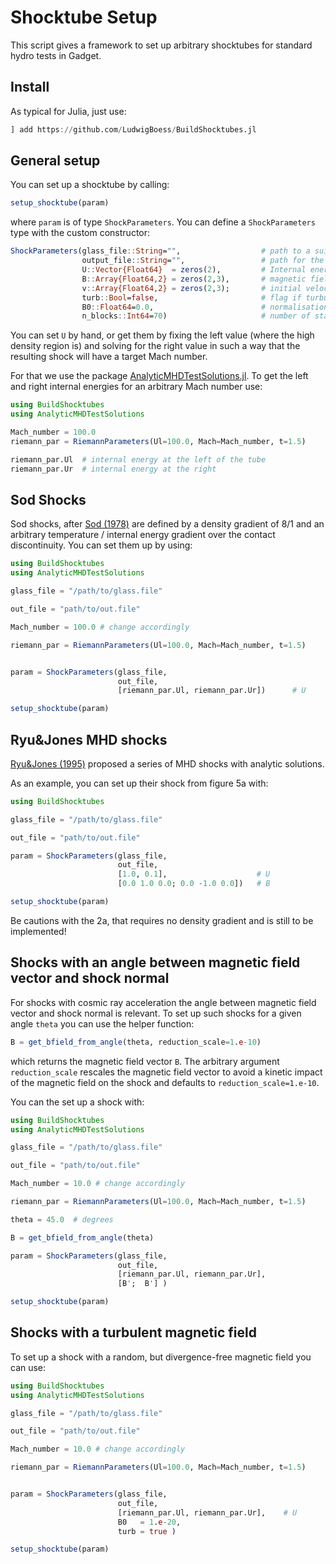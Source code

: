 # Shocktube Setup

This script gives a framework to set up arbitrary shocktubes for standard hydro tests in Gadget.

## Install

As typical for Julia, just use:
```julia
] add https://github.com/LudwigBoess/BuildShocktubes.jl
```

## General setup

You can set up a shocktube by calling:

```julia
setup_shocktube(param)
```

where `param` is of type `ShockParameters`.
You can define a `ShockParameters` type with the custom constructor:

```julia
ShockParameters(glass_file::String="",                  # path to a suitable glass file
                output_file::String="",                 # path for the output file
                U::Vector{Float64}  = zeros(2),         # Internal energy at the left and right end of the tube
                B::Array{Float64,2} = zeros(2,3),       # magnetic field vectors at left and right of the tube
                v::Array{Float64,2} = zeros(2,3);       # initial velocities at left and right of the tube
                turb::Bool=false,                       # flag if turbulent magnetic field is desired
                B0::Float64=0.0,                        # normalisation for a turbulent magnetic field
                n_blocks::Int64=70)                     # number of stacks of the glass files in each direction
```

You can set `U` by hand, or get them by fixing the left value (where the high density region is) and solving for the right value in such a way that the resulting shock will have a target Mach number.

For that we use the package [AnalyticMHDTestSolutions.jl](https://github.com/LudwigBoess/AnalyticMHDTestSolutions.jl).
To get the left and right internal energies for an arbitrary Mach number use:

```julia
using BuildShocktubes
using AnalyticMHDTestSolutions

Mach_number = 100.0
riemann_par = RiemannParameters(Ul=100.0, Mach=Mach_number, t=1.5)

riemann_par.Ul  # internal energy at the left of the tube
riemann_par.Ur  # internal energy at the right
```

## Sod Shocks

Sod shocks, after [Sod (1978)](https://doi.org/10.1016%2F0021-9991%2878%2990023-2) are defined by a density gradient of 8/1  and an arbitrary temperature / internal energy gradient over the contact discontinuity.
You can set them up by using:

```julia
using BuildShocktubes
using AnalyticMHDTestSolutions

glass_file = "/path/to/glass.file"

out_file = "path/to/out.file"

Mach_number = 100.0 # change accordingly

riemann_par = RiemannParameters(Ul=100.0, Mach=Mach_number, t=1.5)


param = ShockParameters(glass_file,
                        out_file,
                        [riemann_par.Ul, riemann_par.Ur])      # U

setup_shocktube(param)
```

## Ryu&Jones MHD shocks

[Ryu&Jones (1995)](https://ui.adsabs.harvard.edu/link_gateway/1995ApJ...442..228R/doi:10.1086/175437) proposed a series of MHD shocks with analytic solutions.

As an example, you can set up their shock from figure 5a with:

```julia
using BuildShocktubes

glass_file = "/path/to/glass.file"

out_file = "path/to/out.file"

param = ShockParameters(glass_file,
                        out_file,
                        [1.0, 0.1],                    # U
                        [0.0 1.0 0.0; 0.0 -1.0 0.0])   # B

setup_shocktube(param)
```

Be cautions with the 2a, that requires no density gradient and is still to be implemented!


## Shocks with an angle between magnetic field vector and shock normal

For shocks with cosmic ray acceleration the angle between magnetic field vector and shock normal is relevant.
To set up such shocks for a given angle `theta` you can use the helper function:

```julia
B = get_bfield_from_angle(theta, reduction_scale=1.e-10)
```

which returns the magnetic field vector `B`. The arbitrary argument `reduction_scale` rescales the magnetic field vector to avoid a kinetic impact of the magnetic field on the shock and defaults to `reduction_scale=1.e-10`.

You can the set up a shock with:

```julia
using BuildShocktubes
using AnalyticMHDTestSolutions

glass_file = "/path/to/glass.file"

out_file = "path/to/out.file"

Mach_number = 10.0 # change accordingly

riemann_par = RiemannParameters(Ul=100.0, Mach=Mach_number, t=1.5)

theta = 45.0  # degrees

B = get_bfield_from_angle(theta)

param = ShockParameters(glass_file,
                        out_file,
                        [riemann_par.Ul, riemann_par.Ur],
                        [B';  B'] )

setup_shocktube(param)
```

## Shocks with a turbulent magnetic field

To set up a shock with a random, but divergence-free magnetic field you can use:

```julia
using BuildShocktubes
using AnalyticMHDTestSolutions

glass_file = "/path/to/glass.file"

out_file = "path/to/out.file"

Mach_number = 10.0 # change accordingly

riemann_par = RiemannParameters(Ul=100.0, Mach=Mach_number, t=1.5)


param = ShockParameters(glass_file,
                        out_file,
                        [riemann_par.Ul, riemann_par.Ur],    # U
                        B0   = 1.e-20,
                        turb = true )

setup_shocktube(param)
```
